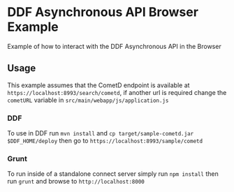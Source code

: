 # DDF Asynchronous API Browser Example
Example of how to interact with the DDF Asynchronous API in the Browser

## Usage
This example assumes that the CometD endpoint is available at `https://localhost:8993/search/cometd`, if another url is required change the `cometURL` variable in `src/main/webapp/js/application.js`

### DDF
To use in DDF run `mvn install` and `cp target/sample-cometd.jar $DDF_HOME/deploy` then go to `https://localhost:8993/sample/cometd`

### Grunt
To run inside of a standalone connect server simply run `npm install` then run `grunt` and browse to `http://localhost:8000`
